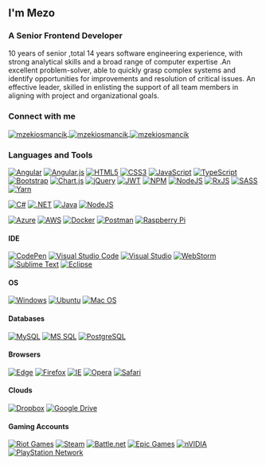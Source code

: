 ## I'm Mezo

### A Senior Frontend Developer

10 years of senior ,total 14 years software engineering experience, with strong analytical skills and a broad range of computer expertise .An excellent problem-solver, 
able to quickly grasp complex systems and identify opportunities for improvements and resolution of critical issues. An effective leader, 
skilled in enlisting the support of all team members in aligning with project and organizational goals.


### Connect with me

<p align="left">
    <a href="https://twitter.com/mzekiosmancik" target="blank">
        <img align="center"
            src="https://img.shields.io/badge/-1DA1F2.svg?logoColor=white&style=for-the-badge&logo=twitter"
            alt="mzekiosmancik" />
    </a>
    <a href="https://linkedin.com/in/mzekiosmancik" target="blank">
        <img align="center"
            src="https://img.shields.io/badge/-0077B5.svg?logoColor=white&style=for-the-badge&logo=linkedin"
            alt="mzekiosmancik" />
    </a>
    <a href="http://mzekiosmancik.com" target="blank">
        <img align="center"
            src="https://img.shields.io/badge/-2962FF.svg?logoColor=white&style=for-the-badge&logo=wordpress"
            alt="mzekiosmancik" />
    </a>
</p>

### Languages and Tools

[![Angular](https://img.shields.io/badge/angular-%23DD0031.svg?style=for-the-badge&logo=angular&logoColor=white)]()
[![Angular.js](https://img.shields.io/badge/angular.js-%23E23237.svg?style=for-the-badge&logo=angularjs&logoColor=white)]()
[![HTML5](https://img.shields.io/badge/html5-%23E34F26.svg?style=for-the-badge&logo=html5&logoColor=white)]()
[![CSS3](https://img.shields.io/badge/css3-%231572B6.svg?style=for-the-badge&logo=css3&logoColor=white)]()
[![JavaScript](https://img.shields.io/badge/javascript-%23323330.svg?style=for-the-badge&logo=javascript&logoColor=%23F7DF1E)]()
[![TypeScript](https://img.shields.io/badge/typescript-%23007ACC.svg?style=for-the-badge&logo=typescript&logoColor=white)]()
[![Bootstrap](https://img.shields.io/badge/bootstrap-%23563D7C.svg?style=for-the-badge&logo=bootstrap&logoColor=white)]()
[![Chart.js](https://img.shields.io/badge/chart.js-F5788D.svg?style=for-the-badge&logo=chart.js&logoColor=white)]()
[![jQuery](https://img.shields.io/badge/jquery-%230769AD.svg?style=for-the-badge&logo=jquery&logoColor=white)]()
[![JWT](https://img.shields.io/badge/JWT-black?style=for-the-badge&logo=JSON%20web%20tokens)]()
[![NPM](https://img.shields.io/badge/NPM-%23000000.svg?style=for-the-badge&logo=npm&logoColor=white)]()
[![NodeJS](https://img.shields.io/badge/node.js-6DA55F?style=for-the-badge&logo=node.js&logoColor=white)]()
[![RxJS](https://img.shields.io/badge/rxjs-%23B7178C.svg?style=for-the-badge&logo=reactivex&logoColor=white)]()
[![SASS](https://img.shields.io/badge/SASS-hotpink.svg?style=for-the-badge&logo=SASS&logoColor=white)]()
[![Yarn](https://img.shields.io/badge/yarn-%232C8EBB.svg?style=for-the-badge&logo=yarn&logoColor=white)]()

[![C#](https://img.shields.io/badge/C%23-239120.svg?logoColor=white&style=for-the-badge&logo=c-sharp)](https://docs.microsoft.com/en-us/dotnet/csharp/)
[![.NET](https://img.shields.io/badge/.NET-5C2D91.svg?logoColor=white&style=for-the-badge&logo=.net)](https://dotnet.microsoft.com/)
[![Java](https://img.shields.io/badge/Java-007396.svg?logoColor=white&style=for-the-badge&logo=java)](https://www.java.com/)
[![NodeJS](https://img.shields.io/badge/node.js-6DA55F?style=for-the-badge&logo=node.js&logoColor=white)]()

[![Azure](https://img.shields.io/badge/Azure-0089D6.svg?logoColor=white&style=for-the-badge&logo=microsoft-azure)](https://azure.microsoft.com/)
[![AWS](https://img.shields.io/badge/AWS-232F3E.svg?logoColor=white&style=for-the-badge&logo=amazon-aws)](https://aws.amazon.com/)
[![Docker](https://img.shields.io/badge/Docker-2496ED.svg?logoColor=white&style=for-the-badge&logo=docker)](https://www.docker.com/)
[![Postman](https://img.shields.io/badge/Postman-FF6C37?style=for-the-badge&logo=postman&logoColor=white)]()
[![Raspberry Pi](https://img.shields.io/badge/-RaspberryPi-C51A4A?style=for-the-badge&logo=Raspberry-Pi)]()

#### IDE
[![CodePen](https://img.shields.io/badge/CodePen-white?style=for-the-badge&logo=codepen&logoColor=black)]()
[![Visual Studio Code](https://img.shields.io/badge/Visual%20Studio%20Code-0078d7.svg?style=for-the-badge&logo=visual-studio-code&logoColor=white)]()
[![Visual Studio](https://img.shields.io/badge/Visual%20Studio-5C2D91.svg?style=for-the-badge&logo=visual-studio&logoColor=white)]()
[![WebStorm](https://img.shields.io/badge/webstorm-143?style=for-the-badge&logo=webstorm&logoColor=white&color=black)]()
[![Sublime Text](https://img.shields.io/badge/sublime_text-%23575757.svg?style=for-the-badge&logo=sublime-text&logoColor=important)]()
[![Eclipse](https://img.shields.io/badge/Eclipse-FE7A16.svg?style=for-the-badge&logo=Eclipse&logoColor=white)]()


#### OS
[![Windows](https://img.shields.io/badge/Windows-1793D1.svg?logoColor=white&style=for-the-badge&logo=windows)](https://windows.com/)
[	![Ubuntu](https://img.shields.io/badge/Ubuntu-E95420?style=for-the-badge&logo=ubuntu&logoColor=white)]()
[![Mac OS](https://img.shields.io/badge/mac%20os-000000?style=for-the-badge&logo=macos&logoColor=F0F0F0)]()

#### Databases
[![MySQL](https://img.shields.io/badge/MySQL-4479A1.svg?logoColor=white&style=for-the-badge&logo=mysql)](https://www.mysql.com/)
[![MS SQL](https://img.shields.io/badge/MS%20SQL-CC2927.svg?logoColor=white&style=for-the-badge&logo=Microsoft-SQL-Server)](https://www.microsoft.com/sql-server/)
[![PostgreSQL](https://img.shields.io/badge/PostgreSQL-336791.svg?logoColor=white&style=for-the-badge&logo=postgresql)](https://www.postgresql.org/)

#### Browsers
[![Edge](https://img.shields.io/badge/Edge-0078D7?style=for-the-badge&logo=Microsoft-edge&logoColor=white)]()
[![Firefox](https://img.shields.io/badge/Firefox-FF7139?style=for-the-badge&logo=Firefox-Browser&logoColor=white)]()
[![IE](https://img.shields.io/badge/Internet%20Explorer-0076D6?style=for-the-badge&logo=Internet%20Explorer&logoColor=white)]()
[![Opera](https://img.shields.io/badge/Opera-FF1B2D?style=for-the-badge&logo=Opera&logoColor=white)]()
[![Safari](https://img.shields.io/badge/Safari-000000?style=for-the-badge&logo=Safari&logoColor=white)]()

#### Clouds
[![Dropbox](https://img.shields.io/badge/Dropbox-%233B4D98.svg?style=for-the-badge&logo=Dropbox&logoColor=white)]()
[![Google Drive](https://img.shields.io/badge/Google%20Drive-4285F4?style=for-the-badge&logo=googledrive&logoColor=white)]()

#### Gaming Accounts
[![Riot Games](https://img.shields.io/badge/riotgames-D32936.svg?style=for-the-badge&logo=riotgames&logoColor=white)]()
[![Steam](https://img.shields.io/badge/steam-%23000000.svg?style=for-the-badge&logo=steam&logoColor=white)]()
[![Battle.net](https://img.shields.io/badge/battle.net-%2300AEFF.svg?style=for-the-badge&logo=battle.net&logoColor=white)]()
[![Epic Games](https://img.shields.io/badge/epicgames-%23313131.svg?style=for-the-badge&logo=epicgames&logoColor=white)]()
[![nVIDIA](https://img.shields.io/badge/nVIDIA-%2376B900.svg?style=for-the-badge&logo=nVIDIA&logoColor=white)]()
[![PlayStation Network](https://img.shields.io/badge/PSN-%230070D1.svg?style=for-the-badge&logo=Playstation&logoColor=white)]()


